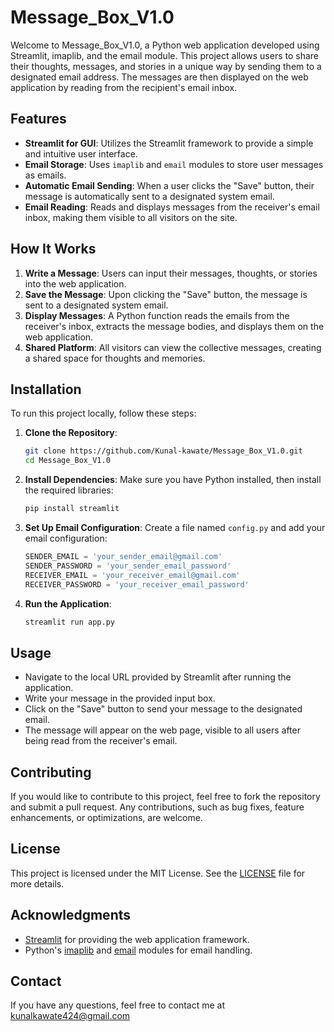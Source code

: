 # Message_Box_V1.0

Welcome to Message_Box_V1.0, a Python web application developed using Streamlit, imaplib, and the email module. This project allows users to share their thoughts, messages, and stories in a unique way by sending them to a designated email address. The messages are then displayed on the web application by reading from the recipient's email inbox.

## Features

- **Streamlit for GUI**: Utilizes the Streamlit framework to provide a simple and intuitive user interface.
- **Email Storage**: Uses `imaplib` and `email` modules to store user messages as emails.
- **Automatic Email Sending**: When a user clicks the "Save" button, their message is automatically sent to a designated system email.
- **Email Reading**: Reads and displays messages from the receiver's email inbox, making them visible to all visitors on the site.

## How It Works

1. **Write a Message**: Users can input their messages, thoughts, or stories into the web application.
2. **Save the Message**: Upon clicking the "Save" button, the message is sent to a designated system email.
3. **Display Messages**: A Python function reads the emails from the receiver's inbox, extracts the message bodies, and displays them on the web application.
4. **Shared Platform**: All visitors can view the collective messages, creating a shared space for thoughts and memories.

## Installation

To run this project locally, follow these steps:

1. **Clone the Repository**:
    ```bash
    git clone https://github.com/Kunal-kawate/Message_Box_V1.0.git
    cd Message_Box_V1.0
    ```

2. **Install Dependencies**:
    Make sure you have Python installed, then install the required libraries:
    ```bash
    pip install streamlit
    ```

3. **Set Up Email Configuration**:
    Create a file named `config.py` and add your email configuration:
    ```python
    SENDER_EMAIL = 'your_sender_email@gmail.com'
    SENDER_PASSWORD = 'your_sender_email_password'
    RECEIVER_EMAIL = 'your_receiver_email@gmail.com'
    RECEIVER_PASSWORD = 'your_receiver_email_password'
    ```

4. **Run the Application**:
    ```bash
    streamlit run app.py
    ```

## Usage

- Navigate to the local URL provided by Streamlit after running the application.
- Write your message in the provided input box.
- Click on the "Save" button to send your message to the designated email.
- The message will appear on the web page, visible to all users after being read from the receiver's email.

## Contributing

If you would like to contribute to this project, feel free to fork the repository and submit a pull request. Any contributions, such as bug fixes, feature enhancements, or optimizations, are welcome.

## License

This project is licensed under the MIT License. See the [LICENSE](LICENSE) file for more details.

## Acknowledgments

- [Streamlit](https://www.streamlit.io/) for providing the web application framework.
- Python's [imaplib](https://docs.python.org/3/library/imaplib.html) and [email](https://docs.python.org/3/library/email.html) modules for email handling.

## Contact

If you have any questions, feel free to contact me at kunalkawate424@gmail.com
